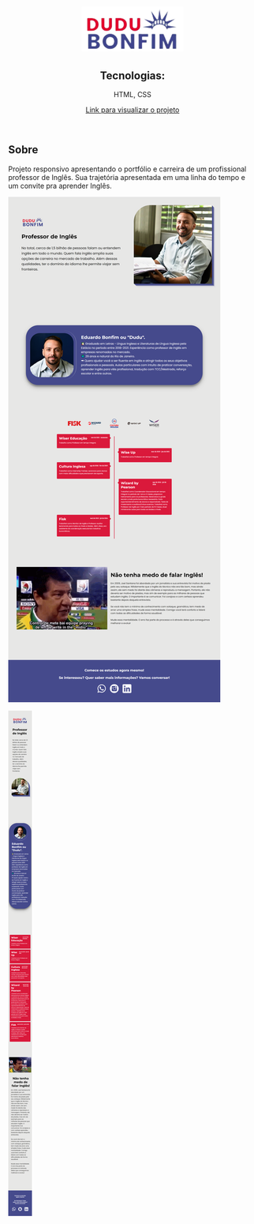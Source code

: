 <h1 align="center">
  <img src="img/dudulogo.png">
</h1>

<h2 align="center">Tecnologias:</h2>
<p align="center">HTML, CSS<br>

<p align="center"><a href="https://phenomenal-travesseiro-a2d780.netlify.app/">Link para visualizar o projeto</a></p>

<br>

## Sobre

<p>Projeto responsivo apresentando o portfólio e carreira de um profissional professor de Inglês. Sua trajetória apresentada em uma linha do tempo e um convite pra aprender Inglês. 

![Página](https://github.com/henriquepx/projectDudu/blob/main/assets/dudupag.png)

![Página mobile](https://github.com/henriquepx/projectDudu/blob/main/assets/dudupagemobile.png)
